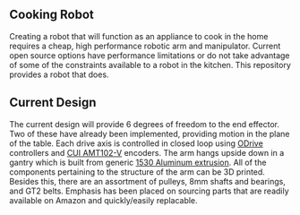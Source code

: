 ## Cooking Robot
Creating a robot that will function as an appliance to cook in the home
requires a cheap, high performance robotic arm and manipulator. Current open
source options have performance limitations or do not take advantage of some
of the constraints available to a robot in the kitchen. This repository provides
a robot that does.

## Current Design
The current design will provide 6 degrees of freedom to the end effector. Two of these
have already been implemented, providing motion in the plane of the table.
Each drive axis is controlled in closed loop using [ODrive](https://github.com/odriverobotics/ODrive)
controllers and [CUI AMT102-V](https://www.cuidevices.com/product/resource/amt10.pdf) encoders.
The arm hangs upside down in a gantry which is built from generic [1530 Aluminum
extrusion](https://www.fazstore.ca/product/15qe1530/). All of the components pertaining
to the structure of the arm can be 3D printed. Besides this, there are an assortment
of pulleys, 8mm shafts and bearings, and GT2 belts. Emphasis has been placed on
sourcing parts that are readily available on Amazon and quickly/easily replacable.
